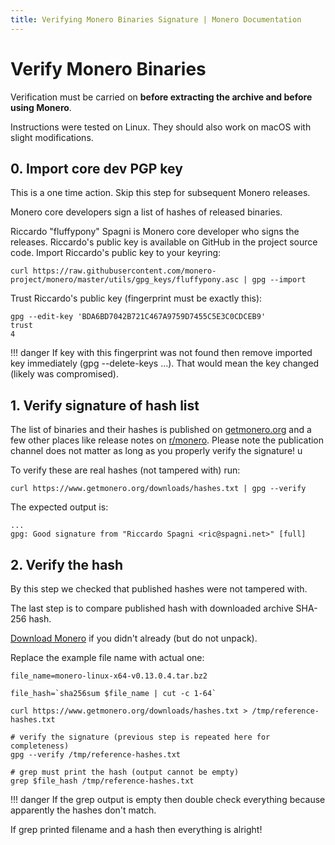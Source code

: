 ```yaml
---
title: Verifying Monero Binaries Signature | Monero Documentation
---
```

# Verify Monero Binaries

Verification must be carried on **before extracting the archive and before using Monero**.

Instructions were tested on Linux. They should also work on macOS with slight modifications. 

## 0. Import core dev PGP key

This is a one time action. Skip this step for subsequent Monero releases.

Monero core developers sign a list of hashes of released binaries.

Riccardo "fluffypony" Spagni is Monero core developer who signs the releases.
Riccardo's public key is available on GitHub in the project source code.
Import Riccardo's public key to your keyring:

`curl https://raw.githubusercontent.com/monero-project/monero/master/utils/gpg_keys/fluffypony.asc | gpg --import`

Trust Riccardo's public key (fingerprint must be exactly this):

    gpg --edit-key 'BDA6BD7042B721C467A9759D7455C5E3C0CDCEB9'
    trust
    4 

!!! danger
    If key with this fingerprint was not found then remove imported key immediately (gpg --delete-keys ...).
    That would mean the key changed (likely was compromised).

## 1. Verify signature of hash list  

The list of binaries and their hashes is published on [getmonero.org](https://www.getmonero.org/downloads/hashes.txt) and a few other places like release notes on [r/monero](https://reddit.com/r/monero).
Please note the publication channel does not matter as long as you properly verify the signature!                                                                        u 

To verify these are real hashes (not tampered with) run: 

`curl https://www.getmonero.org/downloads/hashes.txt | gpg --verify` 

The expected output is:

    ...
    gpg: Good signature from "Riccardo Spagni <ric@spagni.net>" [full]

## 2. Verify the hash

By this step we checked that published hashes were not tampered with.

The last step is to compare published hash with downloaded archive SHA-256 hash.

[Download Monero](/interacting/download-monero-binaries) if you didn't already (but do not unpack).

Replace the example file name with actual one:

    file_name=monero-linux-x64-v0.13.0.4.tar.bz2

    file_hash=`sha256sum $file_name | cut -c 1-64`

    curl https://www.getmonero.org/downloads/hashes.txt > /tmp/reference-hashes.txt

    # verify the signature (previous step is repeated here for completeness)
    gpg --verify /tmp/reference-hashes.txt

    # grep must print the hash (output cannot be empty)
    grep $file_hash /tmp/reference-hashes.txt 

!!! danger
    If the grep output is empty then double check everything because apparently the hashes don't match.

If grep printed filename and a hash then everything is alright!
